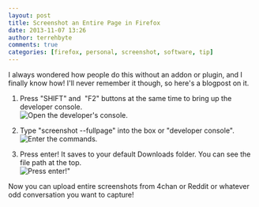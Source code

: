 ```yaml
---
layout: post
title: Screenshot an Entire Page in Firefox
date: 2013-11-07 13:26
author: terrehbyte
comments: true
categories: [firefox, personal, screenshot, software, tip]
---
```

I always wondered how people do this without an addon or plugin, and I finally know how! I'll never remember it though, so here's a blogpost on it.

1. Press "SHIFT" and&nbsp; "F2" buttons at the same time to bring up the developer console.  
![Open the developer's console.](http://terrehbyte.files.wordpress.com/2013/11/step-1-open-the-dev-console.gif)  

2. Type "screenshot --fullpage" into the box or "developer console".  
![Enter the commands.](http://terrehbyte.files.wordpress.com/2013/11/step-2-enter-the-commands.gif)  

3. Press enter! It saves to your default Downloads folder. You can see the file path at the top.  
![Press enter!](http://terrehbyte.files.wordpress.com/2013/11/step-3-press-enter.gif)"  

Now you can upload entire screenshots from 4chan or Reddit or whatever odd conversation you want to capture!  